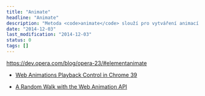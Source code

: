 ```yaml
---
title: "Animate"
headline: "Animate"
description: "Metoda <code>animate</code> slouží pro vytváření animací v čistém JavaScriptu."
date: "2014-12-03"
last_modification: "2014-12-03"
status: 0
tags: []
---
```


https://dev.opera.com/blog/opera-23/#elementanimate

  - [Web Animations Playback Control in Chrome 39](http://updates.html5rocks.com/2014/12/web-animation-playback)

  - [A Random Walk with the Web Animation API](http://thenewcode.com/20/A-Random-Walk-with-the-Web-Animation-API)